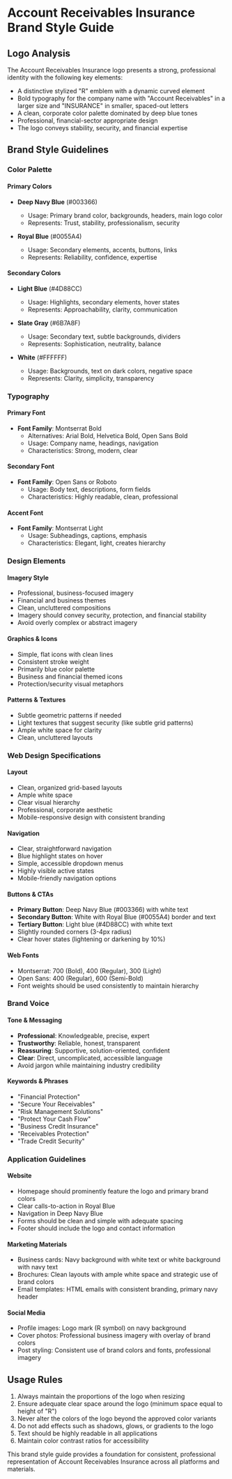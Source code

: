 # Account Receivables Insurance Brand Style Guide

## Logo Analysis

The Account Receivables Insurance logo presents a strong, professional identity with the following key elements:
- A distinctive stylized "R" emblem with a dynamic curved element
- Bold typography for the company name with "Account Receivables" in a larger size and "INSURANCE" in smaller, spaced-out letters
- A clean, corporate color palette dominated by deep blue tones
- Professional, financial-sector appropriate design
- The logo conveys stability, security, and financial expertise

## Brand Style Guidelines

### Color Palette

#### Primary Colors
- **Deep Navy Blue** (#003366)
  - Usage: Primary brand color, backgrounds, headers, main logo color
  - Represents: Trust, stability, professionalism, security
  
- **Royal Blue** (#0055A4)
  - Usage: Secondary elements, accents, buttons, links
  - Represents: Reliability, confidence, expertise

#### Secondary Colors
- **Light Blue** (#4D88CC)
  - Usage: Highlights, secondary elements, hover states
  - Represents: Approachability, clarity, communication

- **Slate Gray** (#6B7A8F)
  - Usage: Secondary text, subtle backgrounds, dividers
  - Represents: Sophistication, neutrality, balance

- **White** (#FFFFFF)
  - Usage: Backgrounds, text on dark colors, negative space
  - Represents: Clarity, simplicity, transparency

### Typography

#### Primary Font
- **Font Family**: Montserrat Bold
  - Alternatives: Arial Bold, Helvetica Bold, Open Sans Bold
  - Usage: Company name, headings, navigation
  - Characteristics: Strong, modern, clear

#### Secondary Font
- **Font Family**: Open Sans or Roboto
  - Usage: Body text, descriptions, form fields
  - Characteristics: Highly readable, clean, professional

#### Accent Font
- **Font Family**: Montserrat Light
  - Usage: Subheadings, captions, emphasis
  - Characteristics: Elegant, light, creates hierarchy

### Design Elements

#### Imagery Style
- Professional, business-focused imagery
- Financial and business themes
- Clean, uncluttered compositions
- Imagery should convey security, protection, and financial stability
- Avoid overly complex or abstract imagery

#### Graphics & Icons
- Simple, flat icons with clean lines
- Consistent stroke weight
- Primarily blue color palette
- Business and financial themed icons
- Protection/security visual metaphors

#### Patterns & Textures
- Subtle geometric patterns if needed
- Light textures that suggest security (like subtle grid patterns)
- Ample white space for clarity
- Clean, uncluttered layouts

### Web Design Specifications

#### Layout
- Clean, organized grid-based layouts
- Ample white space
- Clear visual hierarchy
- Professional, corporate aesthetic
- Mobile-responsive design with consistent branding

#### Navigation
- Clear, straightforward navigation
- Blue highlight states on hover
- Simple, accessible dropdown menus
- Highly visible active states
- Mobile-friendly navigation options

#### Buttons & CTAs
- **Primary Button**: Deep Navy Blue (#003366) with white text
- **Secondary Button**: White with Royal Blue (#0055A4) border and text
- **Tertiary Button**: Light blue (#4D88CC) with white text
- Slightly rounded corners (3-4px radius)
- Clear hover states (lightening or darkening by 10%)

#### Web Fonts
- Montserrat: 700 (Bold), 400 (Regular), 300 (Light)
- Open Sans: 400 (Regular), 600 (Semi-Bold)
- Font weights should be used consistently to maintain hierarchy

### Brand Voice

#### Tone & Messaging
- **Professional**: Knowledgeable, precise, expert
- **Trustworthy**: Reliable, honest, transparent
- **Reassuring**: Supportive, solution-oriented, confident
- **Clear**: Direct, uncomplicated, accessible language
- Avoid jargon while maintaining industry credibility

#### Keywords & Phrases
- "Financial Protection"
- "Secure Your Receivables"
- "Risk Management Solutions"
- "Protect Your Cash Flow"
- "Business Credit Insurance"
- "Receivables Protection"
- "Trade Credit Security"

### Application Guidelines

#### Website
- Homepage should prominently feature the logo and primary brand colors
- Clear calls-to-action in Royal Blue
- Navigation in Deep Navy Blue
- Forms should be clean and simple with adequate spacing
- Footer should include the logo and contact information

#### Marketing Materials
- Business cards: Navy background with white text or white background with navy text
- Brochures: Clean layouts with ample white space and strategic use of brand colors
- Email templates: HTML emails with consistent branding, primary navy header

#### Social Media
- Profile images: Logo mark (R symbol) on navy background
- Cover photos: Professional business imagery with overlay of brand colors
- Post styling: Consistent use of brand colors and fonts, professional imagery

## Usage Rules

1. Always maintain the proportions of the logo when resizing
2. Ensure adequate clear space around the logo (minimum space equal to height of "R")
3. Never alter the colors of the logo beyond the approved color variants
4. Do not add effects such as shadows, glows, or gradients to the logo
5. Text should be highly readable in all applications
6. Maintain color contrast ratios for accessibility

This brand style guide provides a foundation for consistent, professional representation of Account Receivables Insurance across all platforms and materials.